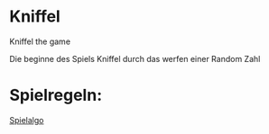 # Kniffel
Kniffel the game

Die beginne des Spiels Kniffel durch das werfen einer Random Zahl

# Spielregeln:
[Spielalgo](https://www.programmieraufgaben.ch/aufgabe/kniffel-yahtzee/c322kxmh)
